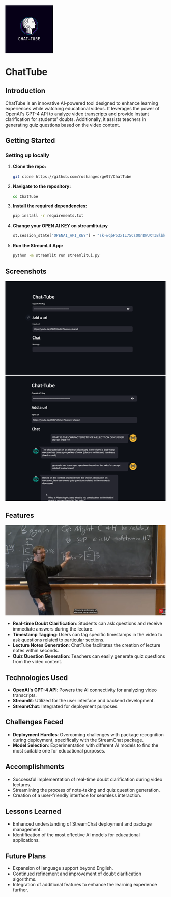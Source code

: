 <img src="r5.png" alt="Logo" width="150" height="150">

# ChatTube

## Introduction

ChatTube is an innovative AI-powered tool designed to enhance learning experiences while watching educational videos. It leverages the power of OpenAI's GPT-4 API to analyze video transcripts and provide instant clarification for students' doubts. Additionally, it assists teachers in generating quiz questions based on the video content.

## Getting Started

### Setting up locally

1. **Clone the repo:**
    ```sh
    git clone https://github.com/roshangeorge97/ChatTube
    ```

2. **Navigate to the repository:**
    ```sh
    cd ChatTube
    ```

3. **Install the required dependencies:**
    ```sh
    pip install -r requirements.txt
    ```
    
3. **Change your OPEN AI KEY on streamlitui.py**
    ```sh
    st.session_state["OPENAI_API_KEY"] = "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"
    ```

4. **Run the StreamLit App:**
    ```sh
    python -m streamlit run streamlitui.py
    ```

## Screenshots

<img src="r3.png">
<img src="r1.png">



## Features
<img src="r4.png">

- **Real-time Doubt Clarification**: Students can ask questions and receive immediate answers during the lecture.
- **Timestamp Tagging**: Users can tag specific timestamps in the video to ask questions related to particular sections.
- **Lecture Notes Generation**: ChatTube facilitates the creation of lecture notes within seconds.
- **Quiz Question Generation**: Teachers can easily generate quiz questions from the video content.

## Technologies Used

- **OpenAI's GPT-4 API**: Powers the AI connectivity for analyzing video transcripts.
- **Streamlit**: Utilized for the user interface and backend development.
- **StreamChat**: Integrated for deployment purposes.

## Challenges Faced

- **Deployment Hurdles**: Overcoming challenges with package recognition during deployment, specifically with the StreamChat package.
- **Model Selection**: Experimentation with different AI models to find the most suitable one for educational purposes.

## Accomplishments

- Successful implementation of real-time doubt clarification during video lectures.
- Streamlining the process of note-taking and quiz question generation.
- Creation of a user-friendly interface for seamless interaction.

## Lessons Learned

- Enhanced understanding of StreamChat deployment and package management.
- Identification of the most effective AI models for educational applications.

## Future Plans

- Expansion of language support beyond English.
- Continued refinement and improvement of doubt clarification algorithms.
- Integration of additional features to enhance the learning experience further.

